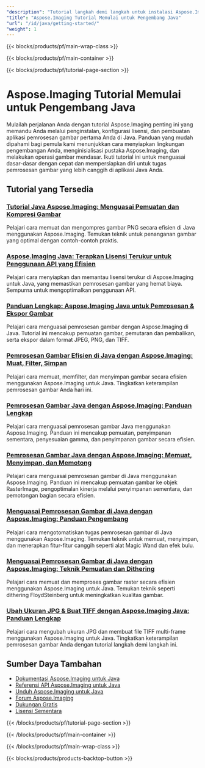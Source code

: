 ```yaml
---
"description": "Tutorial langkah demi langkah untuk instalasi Aspose.Imaging, pemberian lisensi, pengaturan, dan pembuatan aplikasi pemrosesan gambar pertama Anda di Java."
"title": "Aspose.Imaging Tutorial Memulai untuk Pengembang Java"
"url": "/id/java/getting-started/"
"weight": 1
---
```


{{< blocks/products/pf/main-wrap-class >}}

{{< blocks/products/pf/main-container >}}

{{< blocks/products/pf/tutorial-page-section >}}
# Aspose.Imaging Tutorial Memulai untuk Pengembang Java

Mulailah perjalanan Anda dengan tutorial Aspose.Imaging penting ini yang memandu Anda melalui penginstalan, konfigurasi lisensi, dan pembuatan aplikasi pemrosesan gambar pertama Anda di Java. Panduan yang mudah dipahami bagi pemula kami menunjukkan cara menyiapkan lingkungan pengembangan Anda, menginisialisasi pustaka Aspose.Imaging, dan melakukan operasi gambar mendasar. Ikuti tutorial ini untuk menguasai dasar-dasar dengan cepat dan mempersiapkan diri untuk tugas pemrosesan gambar yang lebih canggih di aplikasi Java Anda.

## Tutorial yang Tersedia

### [Tutorial Java Aspose.Imaging: Menguasai Pemuatan dan Kompresi Gambar](./master-image-handling-java-aspose-imaging/)
Pelajari cara memuat dan mengompres gambar PNG secara efisien di Java menggunakan Aspose.Imaging. Temukan teknik untuk penanganan gambar yang optimal dengan contoh-contoh praktis.

### [Aspose.Imaging Java: Terapkan Lisensi Terukur untuk Penggunaan API yang Efisien](./aspose-imaging-java-metered-licensing-usage/)
Pelajari cara menyiapkan dan memantau lisensi terukur di Aspose.Imaging untuk Java, yang memastikan pemrosesan gambar yang hemat biaya. Sempurna untuk mengoptimalkan penggunaan API.

### [Panduan Lengkap: Aspose.Imaging Java untuk Pemrosesan & Ekspor Gambar](./aspose-imaging-java-image-processing-guide/)
Pelajari cara menguasai pemrosesan gambar dengan Aspose.Imaging di Java. Tutorial ini mencakup pemuatan gambar, pemutaran dan pembalikan, serta ekspor dalam format JPEG, PNG, dan TIFF.

### [Pemrosesan Gambar Efisien di Java dengan Aspose.Imaging: Muat, Filter, Simpan](./master-image-processing-java-aspose-imaging/)
Pelajari cara memuat, memfilter, dan menyimpan gambar secara efisien menggunakan Aspose.Imaging untuk Java. Tingkatkan keterampilan pemrosesan gambar Anda hari ini.

### [Pemrosesan Gambar Java dengan Aspose.Imaging: Panduan Lengkap](./java-image-processing-aspose-imaging-guide/)
Pelajari cara menguasai pemrosesan gambar Java menggunakan Aspose.Imaging. Panduan ini mencakup pemuatan, penyimpanan sementara, penyesuaian gamma, dan penyimpanan gambar secara efisien.

### [Pemrosesan Gambar Java dengan Aspose.Imaging: Memuat, Menyimpan, dan Memotong](./java-image-processing-aspose-imaging-load-cache-crop/)
Pelajari cara menguasai pemrosesan gambar di Java menggunakan Aspose.Imaging. Panduan ini mencakup pemuatan gambar ke objek RasterImage, pengoptimalan kinerja melalui penyimpanan sementara, dan pemotongan bagian secara efisien.

### [Menguasai Pemrosesan Gambar di Java dengan Aspose.Imaging: Panduan Pengembang](./master-image-processing-java-aspose-imaging-guide/)
Pelajari cara mengotomatiskan tugas pemrosesan gambar di Java menggunakan Aspose.Imaging. Temukan teknik untuk memuat, menyimpan, dan menerapkan fitur-fitur canggih seperti alat Magic Wand dan efek bulu.

### [Menguasai Pemrosesan Gambar di Java dengan Aspose.Imaging: Teknik Pemuatan dan Dithering](./aspose-imaging-java-image-processing/)
Pelajari cara memuat dan memproses gambar raster secara efisien menggunakan Aspose.Imaging untuk Java. Temukan teknik seperti dithering FloydSteinberg untuk meningkatkan kualitas gambar.

### [Ubah Ukuran JPG & Buat TIFF dengan Aspose.Imaging Java: Panduan Lengkap](./master-image-processing-aspose-imaging-java/)
Pelajari cara mengubah ukuran JPG dan membuat file TIFF multi-frame menggunakan Aspose.Imaging untuk Java. Tingkatkan keterampilan pemrosesan gambar Anda dengan tutorial langkah demi langkah ini.

## Sumber Daya Tambahan

- [Dokumentasi Aspose.Imaging untuk Java](https://docs.aspose.com/imaging/java/)
- [Referensi API Aspose.Imaging untuk Java](https://reference.aspose.com/imaging/java/)
- [Unduh Aspose.Imaging untuk Java](https://releases.aspose.com/imaging/java/)
- [Forum Aspose.Imaging](https://forum.aspose.com/c/imaging)
- [Dukungan Gratis](https://forum.aspose.com/)
- [Lisensi Sementara](https://purchase.aspose.com/temporary-license/)

{{< /blocks/products/pf/tutorial-page-section >}}

{{< /blocks/products/pf/main-container >}}

{{< /blocks/products/pf/main-wrap-class >}}

{{< blocks/products/products-backtop-button >}}